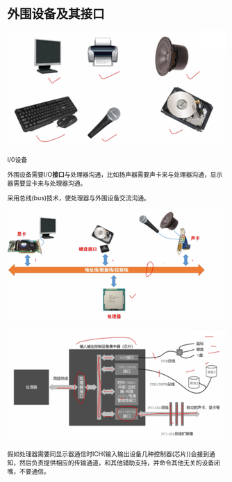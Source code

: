 # 外围设备及其接口

![image-20210505175353201](./images/image-20210505175353201.png)

I/0设备

外围设备需要I/O**接口**与处理器沟通，比如扬声器需要声卡来与处理器沟通，显示器需要显卡来与处理器沟通。

采用总线(bus)技术，使处理器与外围设备交流沟通。

![image-20210505175941796](./images/image-20210505175941796.png)

![image-20210505180441608](./images/image-20210505180441608.png)

假如处理器需要同显示器通信时ICH(输入输出设备几种控制器(芯片))会接到通知，然后负责提供相应的传输通道，和其他辅助支持，并命令其他无关的设备闭嘴，不要通信。

